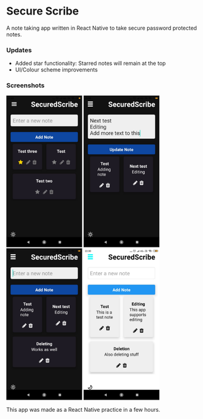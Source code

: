 # Secure Scribe

A note taking app written in React Native to take secure password protected notes.

### Updates
- Added star functionality: Starred notes will remain at the top
- UI/Colour scheme improvements


### Screenshots

<p float="left">
<img src="https://github.com/rbSparky/SecuredScribe/blob/main/screenshots/ss4.jpeg" alt="4" width="200"/>
<img src="https://github.com/rbSparky/SecuredScribe/blob/main/screenshots/ss1.jpeg" alt="1" width="200"/>
<img src="https://github.com/rbSparky/SecuredScribe/blob/main/screenshots/ss2.jpeg" alt="2" width="200"/>
<img src="https://github.com/rbSparky/SecuredScribe/blob/main/screenshots/ss3.jpeg" alt="3" width="200"/>
</p>


This app was made as a React Native practice in a few hours.




